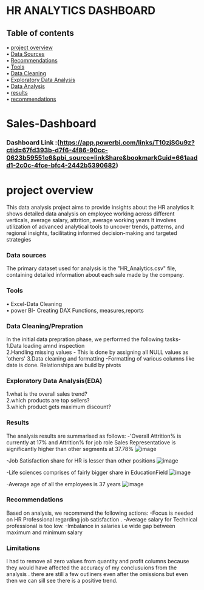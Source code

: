 # HR ANALYTICS DASHBOARD

## Table of contents


   • [project overview](#project-overview)  
   • [Data Sources](#data-sources)  
   • [Recommendations](#recommendations)   
   • [Tools](#tools)  
   • [Data Cleaning](#data-cleaning)   
   • [Exploratory Data Analysis](#explanatory-data-analysis)    
   • [Data Analysis](#data-analysis)   
   • [results](#results)   
   • [recommendations](#recommendations)

# Sales-Dashboard

### Dashboard Link :(https://app.powerbi.com/links/T10zjSGu9z?ctid=67fd393b-d7f6-4f86-90cc-0623b59551e6&pbi_source=linkShare&bookmarkGuid=661aadd1-2c0c-4fce-bfc4-2442b5390682)

# project overview

   This data analysis project aims to provide insights about the HR analytics
   It shows detailed data analysis on employee working across different verticals, average salary, attrition, average working years
   It involves utilization of advanced analytical tools to uncover trends, patterns, and regional insights, facilitating informed decision-making and targeted strategies

###  Data sources

   The primary dataset used for analysis is the "HR_Analytics.csv" file, containing detailed information about each sale made by the company.

### Tools
   
   • Excel-Data Cleaning   
   • power BI- Creating DAX Functions, measures,reports

### Data Cleaning/Prepration

   In the initial data prepration phase, we performed the following tasks-  
    1.Data loading amnd inspection  
    2.Handling missing values - This is done by assigning all NULL values as 'others'
    3.Data cleaning and  formatting -Formatting of various columns like date is done. Relationships are build by pivots
    
### Exploratory Data Analysis(EDA)

   1.what is the overall sales trend?   
   2.which products are top sellers?     
   3.which product gets maximum discount?   


### Results
   The analysis results are summarised as follows:
   -'Overall Attrition% is currently at 17% and Attrition% for job role Sales Representatiove is significantly higher than other segments at 37.78%
   ![image](https://github.com/Abhishekmth/Sales-Data-Analysis/assets/64078831/1805fcbf-d16d-4b13-8539-a26a8e5f5d09)

   -Job Satisfaction share for HR is lesser than other positions
   ![image](https://github.com/Abhishekmth/Sales-Data-Analysis/assets/64078831/c30efc54-9c39-4512-bfc1-46406a557406)

   
   -Life sciences comprises of fairly bigger share in EducationField
   ![image](https://github.com/Abhishekmth/Sales-Data-Analysis/assets/64078831/6393b26c-5196-45ce-b28e-e2969fde60f9)
   

   -Average age of all the employees is 37 years
   ![image](https://github.com/Abhishekmth/Sales-Data-Analysis/assets/64078831/a475c813-1ff5-4e92-afbb-303fe1bec897)


### Recommendations

  Based on analysis, we recommend the following actions:
     -Focus is needed on HR Professional regarding job satisfaction .
     -Average salary for Technical professional is too low.
     -Imbalance in salaries i.e wide gap between maximum and minimum salary

### Limitations
   I had to remove all zero values from quantity and profit columns because they would have affected the accuracy of my conclusuions from the analysis . there are still a few
  outliners even after the omissions but even then we can sill see there is a positive trend.


